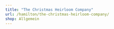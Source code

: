 ```yaml
---
title: "The Christmas Heirloom Company"
url: /hamilton/the-christmas-heirloom-company/
shop: Allgemein
---
```

